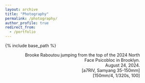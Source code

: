 ```yaml
---
layout: archive
title: "Photography"
permalink: /photography/
author_profile: true
redirect_from:
  - /portfolio
---
```


{% include base_path %}

<figure class="align-right" style="width:80%">
  <img src="{{ site.url }}{{ site.baseurl }}/images/photography/brooke_psicobloc.jpg" alt="">
  <figcaption style="text-align:right">Brooke Raboutou jumping from the top of the 2024 North Face Psicobloc in Brooklyn.<br/>
  August 24, 2024.<br/>
  [a7RIV, Samyang 35-150mm]<br/>
  [150mm/4, 1/320s, 100]</figcaption>
</figure>



